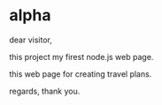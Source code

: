 # alpha

dear visitor,

this project my firest node.js web page.

this web page for creating travel plans.

regards,
thank you.